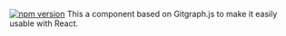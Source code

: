[![npm version](https://badge.fury.io/js/react-gitgraph.svg)](https://badge.fury.io/js/react-gitgraph)
This a component based on Gitgraph.js to make it easily usable with React.
